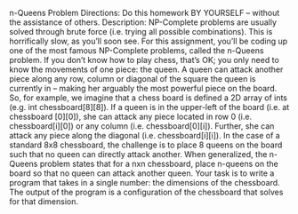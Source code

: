 n-Queens Problem 
Directions: Do this homework BY YOURSELF – without the assistance of others. 
Description: NP-Complete problems are usually solved through brute force (i.e. trying all possible 
combinations). This is horrifically slow, as you’ll soon see. For this assignment, you’ll be coding up one of 
the most famous NP-Complete problems, called the n-Queens problem. If you don’t know how to play 
chess, that’s OK; you only need to know the movements of one piece: the queen. 
A queen can attack another piece along any row, column or diagonal of the square the queen is currently in – 
making her arguably the most powerful piece on the board. So, for example, we imagine that a chess board is 
defined a 2D array of ints (e.g. int chessboard[8][8]). If a queen is in the upper-left of the board (i.e. at 
chessboard [0][0]), she can attack any piece located in row 0 (i.e. chessboard[i][0]) or any column (i.e. 
chessboard[0][i]). Further, she can attack any piece along the diagonal (i.e. chessboard[i][i]). 
In the case of a standard 8x8 chessboard, the challenge is to place 8 queens on the board such that no queen 
can directly attack another. When generalized, the n-Queens problem states that for a nxn chessboard, place 
n-queens on the board so that no queen can attack another queen. 
Your task is to write a program that takes in a single number: the dimensions of the chessboard. The output 
of the program is a configuration of the chessboard that solves for that dimension. 
